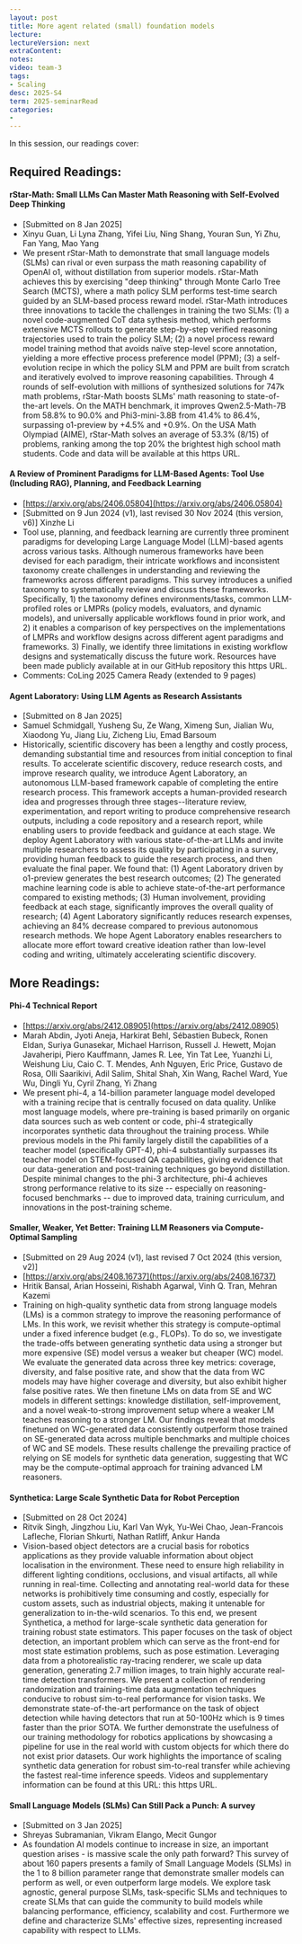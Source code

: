 ```yaml
---
layout: post
title: More agent related (small) foundation models  
lecture: 
lectureVersion: next
extraContent: 
notes: 
video: team-3
tags:
- Scaling
desc: 2025-S4
term: 2025-seminarRead
categories:
- 
---
```



In this session, our readings cover: 

## Required Readings: 

#### rStar-Math: Small LLMs Can Master Math Reasoning with Self-Evolved Deep Thinking
+ [Submitted on 8 Jan 2025]
+ Xinyu Guan, Li Lyna Zhang, Yifei Liu, Ning Shang, Youran Sun, Yi Zhu, Fan Yang, Mao Yang
+ We present rStar-Math to demonstrate that small language models (SLMs) can rival or even surpass the math reasoning capability of OpenAI o1, without distillation from superior models. rStar-Math achieves this by exercising "deep thinking" through Monte Carlo Tree Search (MCTS), where a math policy SLM performs test-time search guided by an SLM-based process reward model. rStar-Math introduces three innovations to tackle the challenges in training the two SLMs: (1) a novel code-augmented CoT data sythesis method, which performs extensive MCTS rollouts to generate step-by-step verified reasoning trajectories used to train the policy SLM; (2) a novel process reward model training method that avoids naïve step-level score annotation, yielding a more effective process preference model (PPM); (3) a self-evolution recipe in which the policy SLM and PPM are built from scratch and iteratively evolved to improve reasoning capabilities. Through 4 rounds of self-evolution with millions of synthesized solutions for 747k math problems, rStar-Math boosts SLMs' math reasoning to state-of-the-art levels. On the MATH benchmark, it improves Qwen2.5-Math-7B from 58.8% to 90.0% and Phi3-mini-3.8B from 41.4% to 86.4%, surpassing o1-preview by +4.5% and +0.9%. On the USA Math Olympiad (AIME), rStar-Math solves an average of 53.3% (8/15) of problems, ranking among the top 20% the brightest high school math students. Code and data will be available at this https URL.




#### A Review of Prominent Paradigms for LLM-Based Agents: Tool Use (Including RAG), Planning, and Feedback Learning
+ [https://arxiv.org/abs/2406.05804](https://arxiv.org/abs/2406.05804)
+ [Submitted on 9 Jun 2024 (v1), last revised 30 Nov 2024 (this version, v6)] Xinzhe Li
+ Tool use, planning, and feedback learning are currently three prominent paradigms for developing Large Language Model (LLM)-based agents across various tasks. Although numerous frameworks have been devised for each paradigm, their intricate workflows and inconsistent taxonomy create challenges in understanding and reviewing the frameworks across different paradigms. This survey introduces a unified taxonomy to systematically review and discuss these frameworks. Specifically, 1) the taxonomy defines environments/tasks, common LLM-profiled roles or LMPRs (policy models, evaluators, and dynamic models), and universally applicable workflows found in prior work, and 2) it enables a comparison of key perspectives on the implementations of LMPRs and workflow designs across different agent paradigms and frameworks. 3) Finally, we identify three limitations in existing workflow designs and systematically discuss the future work. Resources have been made publicly available at in our GitHub repository this https URL.
+ Comments:	CoLing 2025 Camera Ready (extended to 9 pages)


#### Agent Laboratory: Using LLM Agents as Research Assistants
+ [Submitted on 8 Jan 2025]
+ Samuel Schmidgall, Yusheng Su, Ze Wang, Ximeng Sun, Jialian Wu, Xiaodong Yu, Jiang Liu, Zicheng Liu, Emad Barsoum
+ Historically, scientific discovery has been a lengthy and costly process, demanding substantial time and resources from initial conception to final results. To accelerate scientific discovery, reduce research costs, and improve research quality, we introduce Agent Laboratory, an autonomous LLM-based framework capable of completing the entire research process. This framework accepts a human-provided research idea and progresses through three stages--literature review, experimentation, and report writing to produce comprehensive research outputs, including a code repository and a research report, while enabling users to provide feedback and guidance at each stage. We deploy Agent Laboratory with various state-of-the-art LLMs and invite multiple researchers to assess its quality by participating in a survey, providing human feedback to guide the research process, and then evaluate the final paper. We found that: (1) Agent Laboratory driven by o1-preview generates the best research outcomes; (2) The generated machine learning code is able to achieve state-of-the-art performance compared to existing methods; (3) Human involvement, providing feedback at each stage, significantly improves the overall quality of research; (4) Agent Laboratory significantly reduces research expenses, achieving an 84% decrease compared to previous autonomous research methods. We hope Agent Laboratory enables researchers to allocate more effort toward creative ideation rather than low-level coding and writing, ultimately accelerating scientific discovery.
  

## More Readings: 


#### Phi-4 Technical Report
+ [https://arxiv.org/abs/2412.08905](https://arxiv.org/abs/2412.08905)
+ Marah Abdin, Jyoti Aneja, Harkirat Behl, Sébastien Bubeck, Ronen Eldan, Suriya Gunasekar, Michael Harrison, Russell J. Hewett, Mojan Javaheripi, Piero Kauffmann, James R. Lee, Yin Tat Lee, Yuanzhi Li, Weishung Liu, Caio C. T. Mendes, Anh Nguyen, Eric Price, Gustavo de Rosa, Olli Saarikivi, Adil Salim, Shital Shah, Xin Wang, Rachel Ward, Yue Wu, Dingli Yu, Cyril Zhang, Yi Zhang
+ We present phi-4, a 14-billion parameter language model developed with a training recipe that is centrally focused on data quality. Unlike most language models, where pre-training is based primarily on organic data sources such as web content or code, phi-4 strategically incorporates synthetic data throughout the training process. While previous models in the Phi family largely distill the capabilities of a teacher model (specifically GPT-4), phi-4 substantially surpasses its teacher model on STEM-focused QA capabilities, giving evidence that our data-generation and post-training techniques go beyond distillation. Despite minimal changes to the phi-3 architecture, phi-4 achieves strong performance relative to its size -- especially on reasoning-focused benchmarks -- due to improved data, training curriculum, and innovations in the post-training scheme.



#### Smaller, Weaker, Yet Better: Training LLM Reasoners via Compute-Optimal Sampling
+ [Submitted on 29 Aug 2024 (v1), last revised 7 Oct 2024 (this version, v2)]
+ [https://arxiv.org/abs/2408.16737](https://arxiv.org/abs/2408.16737)
+ Hritik Bansal, Arian Hosseini, Rishabh Agarwal, Vinh Q. Tran, Mehran Kazemi
+ Training on high-quality synthetic data from strong language models (LMs) is a common strategy to improve the reasoning performance of LMs. In this work, we revisit whether this strategy is compute-optimal under a fixed inference budget (e.g., FLOPs). To do so, we investigate the trade-offs between generating synthetic data using a stronger but more expensive (SE) model versus a weaker but cheaper (WC) model. We evaluate the generated data across three key metrics: coverage, diversity, and false positive rate, and show that the data from WC models may have higher coverage and diversity, but also exhibit higher false positive rates. We then finetune LMs on data from SE and WC models in different settings: knowledge distillation, self-improvement, and a novel weak-to-strong improvement setup where a weaker LM teaches reasoning to a stronger LM. Our findings reveal that models finetuned on WC-generated data consistently outperform those trained on SE-generated data across multiple benchmarks and multiple choices of WC and SE models. These results challenge the prevailing practice of relying on SE models for synthetic data generation, suggesting that WC may be the compute-optimal approach for training advanced LM reasoners.



#### Synthetica: Large Scale Synthetic Data for Robot Perception
+ [Submitted on 28 Oct 2024]
+ Ritvik Singh, Jingzhou Liu, Karl Van Wyk, Yu-Wei Chao, Jean-Francois Lafleche, Florian Shkurti, Nathan Ratliff, Ankur Handa
+ Vision-based object detectors are a crucial basis for robotics applications as they provide valuable information about object localisation in the environment. These need to ensure high reliability in different lighting conditions, occlusions, and visual artifacts, all while running in real-time. Collecting and annotating real-world data for these networks is prohibitively time consuming and costly, especially for custom assets, such as industrial objects, making it untenable for generalization to in-the-wild scenarios. To this end, we present Synthetica, a method for large-scale synthetic data generation for training robust state estimators. This paper focuses on the task of object detection, an important problem which can serve as the front-end for most state estimation problems, such as pose estimation. Leveraging data from a photorealistic ray-tracing renderer, we scale up data generation, generating 2.7 million images, to train highly accurate real-time detection transformers. We present a collection of rendering randomization and training-time data augmentation techniques conducive to robust sim-to-real performance for vision tasks. We demonstrate state-of-the-art performance on the task of object detection while having detectors that run at 50-100Hz which is 9 times faster than the prior SOTA. We further demonstrate the usefulness of our training methodology for robotics applications by showcasing a pipeline for use in the real world with custom objects for which there do not exist prior datasets. Our work highlights the importance of scaling synthetic data generation for robust sim-to-real transfer while achieving the fastest real-time inference speeds. Videos and supplementary information can be found at this URL: this https URL.



  
#### Small Language Models (SLMs) Can Still Pack a Punch: A survey
+ [Submitted on 3 Jan 2025]
+ Shreyas Subramanian, Vikram Elango, Mecit Gungor
+ As foundation AI models continue to increase in size, an important question arises - is massive scale the only path forward? This survey of about 160 papers presents a family of Small Language Models (SLMs) in the 1 to 8 billion parameter range that demonstrate smaller models can perform as well, or even outperform large models. We explore task agnostic, general purpose SLMs, task-specific SLMs and techniques to create SLMs that can guide the community to build models while balancing performance, efficiency, scalability and cost. Furthermore we define and characterize SLMs' effective sizes, representing increased capability with respect to LLMs.
